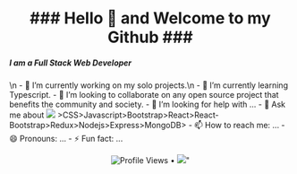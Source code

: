 

<!--
**HasibDarwish/HasibDarwish** is a ✨ _special_ ✨ repository because its `README.md` (this file) appears on your GitHub profile.
Here are some ideas to get you started:

- 🔭 I’m currently working on ...
- 🌱 I’m currently learning ...
- 👯 I’m looking to collaborate on ...
- 🤔 I’m looking for help with ...
- 💬 Ask me about ...
- 📫 How to reach me: ...
- 😄 Pronouns: ...
- ⚡ Fun fact: ...
-->
<h1 align="center">### Hello 👋 and Welcome to my Github ### </h1>
<h5>I am a Full Stack Web Developer </h5> \n
- 🔭 I’m currently working on my solo projects.\n
- 🌱 I’m currently learning Typescript.
- 👯 I’m looking to collaborate on any open source project that benefits the community and society.
- 🤔 I’m looking for help with ...
- 💬 Ask me about <img src="https://img.icons8.com/color/48/000000/html-5--v1.png"/> >CSS>Javascript>Bootstrap>React>React-Bootstrap>Redux>Nodejs>Express>MongoDB>
- 📫 How to reach me: ...
- 😄 Pronouns: ...
- ⚡ Fun fact: ...

<p align="center">
  <img src="https://gpvc.arturio.dev/HasibDarwish" alt="Profile Views"> • 
  <a href="" title="LinkedIn Profile"><img src="https://img.icons8.com/fluent/48/000000/linkedin.png"/></a></div>"
</p>

